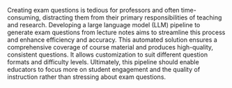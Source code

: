 Creating exam questions is tedious for professors and often time-consuming, distracting them from their primary responsibilities of teaching and research. Developing a large language model (LLM) pipeline to generate exam questions from lecture notes aims to streamline this process and enhance efficiency and accuracy. This automated solution ensures a comprehensive coverage of course material and produces high-quality, consistent questions. It allows customization to suit different question formats and difficulty levels. Ultimately, this pipeline should enable educators to focus more on student engagement and the quality of instruction rather than stressing about exam questions.
